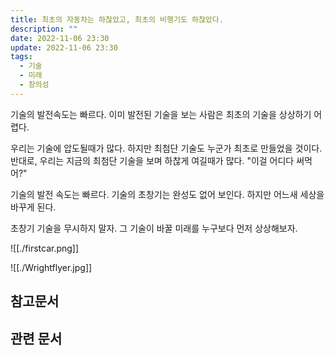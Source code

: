 ```yaml
---
title: 최초의 자동차는 하찮았고, 최초의 비행기도 하찮았다.
description: ""
date: 2022-11-06 23:30
update: 2022-11-06 23:30
tags:
  - 기술
  - 미래
  - 창의성
---
```



기술의 발전속도는 빠르다. 이미 발전된 기술을 보는 사람은 최초의 기술을 상상하기 어렵다.

우리는 기술에 압도될때가 많다. 하지만 최첨단 기술도 누군가 최초로 만들었을 것이다.
반대로, 우리는 지금의 최첨단 기술을 보며 하찮게 여길때가 많다. "이걸 어디다 써먹어?"

기술의 발전 속도는 빠르다. 기술의 초창기는 완성도 없어 보인다. 하지만 어느새 세상을 바꾸게 된다.

초창기 기술을 무시하지 말자. 그 기술이 바꿀 미래를 누구보다 먼저 상상해보자.


![[./firstcar.png]]

![[./Wrightflyer.jpg]]

## 참고문서


## 관련 문서